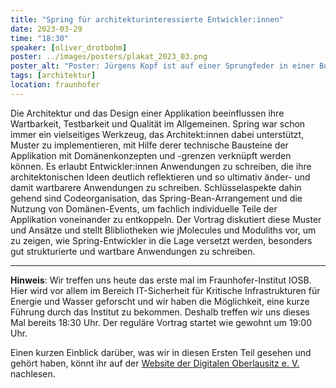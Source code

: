 ```yaml
---
title: "Spring für architekturinteressierte Entwickler:innen"
date: 2023-03-29
time: "18:30"
speaker: [oliver_drotbohm]
poster: ../images/posters/plakat_2023_03.png
poster_alt: "Poster: Jürgens Kopf ist auf einer Sprungfeder in einer Box, die wie ein Springteufel herausragt."
tags: [architektur]
location: fraunhofer
---
```


Die Architektur und das Design einer Applikation beeinflussen ihre Wartbarkeit, Testbarkeit und Qualität im Allgemeinen.
Spring war schon immer ein vielseitiges Werkzeug, das Architekt:innen dabei unterstützt, Muster zu implementieren, mit
Hilfe derer technische Bausteine der Applikation mit Domänenkonzepten und -grenzen verknüpft werden können. Es erlaubt
Entwickler:innen Anwendungen zu schreiben, die ihre architektonischen Ideen deutlich reflektieren und so ultimativ
änder- und damit wartbarere Anwendungen zu schreiben. Schlüsselaspekte dahin gehend sind Codeorganisation, das
Spring-Bean-Arrangement und die Nutzung von Domänen-Events, um fachlich individuelle Teile der Applikation voneinander
zu entkoppeln. Der Vortrag diskutiert diese Muster und Ansätze und stellt Blibliotheken wie jMolecules und Moduliths
vor, um zu zeigen, wie Spring-Entwickler in die Lage versetzt werden, besonders gut strukturierte und wartbare
Anwendungen zu schreiben.

---

**Hinweis**: Wir treffen uns heute das erste mal im Fraunhofer-Institut IOSB. Hier wird vor allem im Bereich
IT-Sicherheit für Kritische Infrastrukturen für Energie und Wasser geforscht und wir haben die Möglichkeit, eine kurze
Führung durch das Institut zu bekommen. Deshalb treffen wir uns dieses Mal bereits 18:30 Uhr. Der reguläre Vortrag
startet wie gewohnt um 19:00 Uhr.

Einen kurzen Einblick darüber, was wir in diesen Ersten Teil gesehen und gehört haben, könnt ihr auf der [Website der Digitalen Oberlausitz e. V.](https://digitale-oberlausitz.eu/news/2023/fraunhoferbesuch_jug/) nachlesen.
